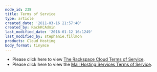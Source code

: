 ```yaml
---
node_id: 238
title: Terms of Service
type: article
created_date: '2011-03-16 21:57:40'
created_by: RackKCAdmin
last_modified_date: '2016-01-12 16:1249'
last_modified_by: stephanie.fillmon
products: Cloud Hosting
body_format: tinymce
---
```


-   Please click here to view [The Rackspace Cloud Terms of
    Service](http://www.rackspace.com/cloud/legal/). 
-   Please click here to view the [Mail Hosting Services Terms of
    Service](http://www.rackspace.com/information/legal/mailterms.php).


